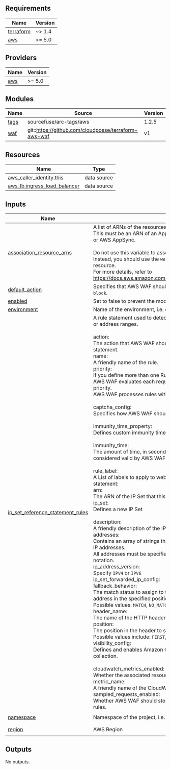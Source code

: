 <!-- BEGIN_TF_DOCS -->
## Requirements

| Name | Version |
|------|---------|
| <a name="requirement_terraform"></a> [terraform](#requirement\_terraform) | ~> 1.4 |
| <a name="requirement_aws"></a> [aws](#requirement\_aws) | >= 5.0 |

## Providers

| Name | Version |
|------|---------|
| <a name="provider_aws"></a> [aws](#provider\_aws) | >= 5.0 |

## Modules

| Name | Source | Version |
|------|--------|---------|
| <a name="module_tags"></a> [tags](#module\_tags) | sourcefuse/arc-tags/aws | 1.2.5 |
| <a name="module_waf"></a> [waf](#module\_waf) | git::https://github.com/cloudposse/terraform-aws-waf | v1 |

## Resources

| Name | Type |
|------|------|
| [aws_caller_identity.this](https://registry.terraform.io/providers/hashicorp/aws/latest/docs/data-sources/caller_identity) | data source |
| [aws_lb.ingress_load_balancer](https://registry.terraform.io/providers/hashicorp/aws/latest/docs/data-sources/lb) | data source |

## Inputs

| Name | Description | Type | Default | Required |
|------|-------------|------|---------|:--------:|
| <a name="input_association_resource_arns"></a> [association\_resource\_arns](#input\_association\_resource\_arns) | A list of ARNs of the resources to associate with the web ACL.<br>This must be an ARN of an Application Load Balancer, Amazon API Gateway stage, or AWS AppSync.<br><br>Do not use this variable to associate a Cloudfront Distribution.<br>Instead, you should use the `web_acl_id` property on the `cloudfront_distribution` resource.<br>For more details, refer to https://docs.aws.amazon.com/waf/latest/APIReference/API_AssociateWebACL.html | `list(string)` | `[]` | no |
| <a name="input_default_action"></a> [default\_action](#input\_default\_action) | Specifies that AWS WAF should allow requests by default. Possible values: `allow`, `block`. | `string` | `"allow"` | no |
| <a name="input_enabled"></a> [enabled](#input\_enabled) | Set to false to prevent the module from creating any resources | `bool` | `false` | no |
| <a name="input_environment"></a> [environment](#input\_environment) | Name of the environment, i.e. dev, stage, prod | `string` | `"dev"` | no |
| <a name="input_ip_set_reference_statement_rules"></a> [ip\_set\_reference\_statement\_rules](#input\_ip\_set\_reference\_statement\_rules) | A rule statement used to detect web requests coming from particular IP addresses or address ranges.<br><br>  action:<br>    The action that AWS WAF should take on a web request when it matches the rule's statement.<br>  name:<br>    A friendly name of the rule.<br>  priority:<br>    If you define more than one Rule in a WebACL,<br>    AWS WAF evaluates each request against the rules in order based on the value of priority.<br>    AWS WAF processes rules with lower priority first.<br><br>  captcha\_config:<br>   Specifies how AWS WAF should handle CAPTCHA evaluations.<br><br>   immunity\_time\_property:<br>     Defines custom immunity time.<br><br>     immunity\_time:<br>     The amount of time, in seconds, that a CAPTCHA or challenge timestamp is considered valid by AWS WAF. The default setting is 300.<br><br>  rule\_label:<br>     A List of labels to apply to web requests that match the rule match statement<br>  statement:<br>    arn:<br>      The ARN of the IP Set that this statement references.<br>    ip\_set:<br>      Defines a new IP Set<br><br>      description:<br>        A friendly description of the IP Set<br>      addresses:<br>        Contains an array of strings that specifies zero or more IP addresses or blocks of IP addresses.<br>        All addresses must be specified using Classless Inter-Domain Routing (CIDR) notation.<br>      ip\_address\_version:<br>        Specify `IPV4` or `IPV6`<br>    ip\_set\_forwarded\_ip\_config:<br>      fallback\_behavior:<br>        The match status to assign to the web request if the request doesn't have a valid IP address in the specified position.<br>        Possible values: `MATCH`, `NO_MATCH`<br>      header\_name:<br>        The name of the HTTP header to use for the IP address.<br>      position:<br>        The position in the header to search for the IP address.<br>        Possible values include: `FIRST`, `LAST`, or `ANY`.<br>  visibility\_config:<br>    Defines and enables Amazon CloudWatch metrics and web request sample collection.<br><br>    cloudwatch\_metrics\_enabled:<br>      Whether the associated resource sends metrics to CloudWatch.<br>    metric\_name:<br>      A friendly name of the CloudWatch metric.<br>    sampled\_requests\_enabled:<br>      Whether AWS WAF should store a sampling of the web requests that match the rules. | <pre>list(object({<br>    name     = string<br>    priority = number<br>    action   = string<br>    captcha_config = optional(object({<br>      immunity_time_property = object({<br>        immunity_time = number<br>      })<br>    }), null)<br>    rule_label = optional(list(string), null)<br>    statement  = any<br>    visibility_config = optional(object({<br>      cloudwatch_metrics_enabled = optional(bool)<br>      metric_name                = string<br>      sampled_requests_enabled   = optional(bool)<br>    }), null)<br>  }))</pre> | `null` | no |
| <a name="input_namespace"></a> [namespace](#input\_namespace) | Namespace of the project, i.e. arc | `string` | `"arc-saas"` | no |
| <a name="input_region"></a> [region](#input\_region) | AWS Region | `string` | `"us-east-1"` | no |

## Outputs

No outputs.
<!-- END_TF_DOCS -->